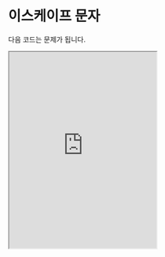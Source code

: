 # 이스케이프 문자

다음 코드는 문제가 됩니다.

<iframe
  loading="lazy"
  title="Python IDLE Trinket"
  src="https://trinket.io/embed/python/cb2f50d77b"
  height="400"
/>

이스케이프는 탈출하다를 뜻합니다.

이스케이프 문자는 에러를 피하는 것을 도와줍니다.

옆에 있는 예시를 보겠습니다.

이 코드를 실행하면 에러가 생깁니다.

그 이유는 파이썬은 첫 번째 `""`이 페어이고 다음의 `" 문자란..."`이 또 다른 문자라고 인식합니다.

:::info 모든 이스케이프는 다 `\`를 앞에 붙여서 이스케이프 문자라고 파이썬 컴파일러에게 알려줍니다. :::

<iframe
  loading="lazy"
  className="youtube"
  src="https://www.youtube.com/embed/X3D4VTMiLL4"
  title="YouTube video player"
  allow="accelerometer; autoplay; clipboard-write; encrypted-media; gyroscope; picture-in-picture"
/>

## \'와 \"

`\'`와 `\"`는 각각 `', "`와 충돌하지 않게 도와주는 문자입니다.

`\'`는 `'`의 이스케이프 문자로 다릅니다.

그래서 `''` 안에 에러 없이 `\'`를 사용할 수 있습니다.

`\"`도 `""` 안에서 문제 없이 사용이 가능합니다.

<iframe
  loading="lazy"
  title="Python IDLE Trinket"
  src="https://trinket.io/embed/python/5d4e5680b4"
  height="400"
/>

:::note 컴퓨터에 따라 W와 선이 그어진 모양으로 보일 수 있고 / 옆으로 뒤집어진 모양으로 보일 수도 있습니다. :::

## \n

\n는 엔터와 같습니다.

`""`와 `''`안에는 항상 한 줄 안에만 값이 있어야 합니다.

`""" """` 또는 `''' '''`를 사용하지 않고 `\n`를 사용하여 새로운 줄을 만들 수 있습니다.

<iframe
  loading="lazy"
  title="Python IDLE Trinket"
  src="https://trinket.io/embed/python/c420acd5f8"
  height="400"
/>

## \t

탭은 스페이스바를 4번 누른 것과 같습니다.

탭은 우리 자판에서 tab 버튼을 누르면 됩니다.

```py
essay = "안녕하세요.\t저는 파이썬을 코딩할 줄 알아요..."
```

## r'문자' 형태

파이썬에서 문자인데 이스케이프 문자를 사용하지 않는 문자를 만들고 싶다면 어떻게 할까요?

문자 `''` 앞에 `'r'`을 붙이면 됩니다.

`r`은 rawstring의 약자로 이스케이프 문자를 사용하지 않겠다고 선언하는 역할을 합니다.

옆에 있는 예시를 보면 `\n`은 새로운 줄로 출력되지 않고 `\n`로 출력됩니다.

<iframe
  loading="lazy"
  title="Python IDLE Trinket"
  src="https://trinket.io/embed/python/6dc36d8ca4"
  height="400"
/>
